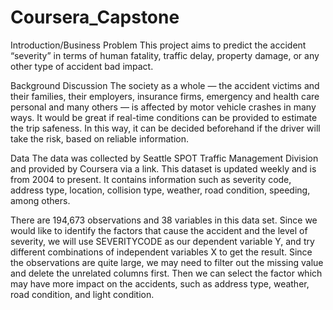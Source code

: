 # Coursera_Capstone
Introduction/Business Problem
This project aims to predict the accident “severity” in terms of human fatality, traffic delay, property damage, or any other type of accident bad impact.

Background Discussion
The society as a whole — the accident victims and their families, their employers, insurance firms, emergency and health care personal and many others — is affected by motor vehicle crashes in many ways. It would be great if real-time conditions can be provided to estimate the trip safeness. In this way, it can be decided beforehand if the driver will take the risk, based on reliable information.

Data
The data was collected by Seattle SPOT Traffic Management Division and provided by Coursera via a link. This dataset is updated weekly and is from 2004 to present. It contains information such as severity code, address type, location, collision type, weather, road condition, speeding, among others.

There are 194,673 observations and 38 variables in this data set. Since we would like to identify the factors that cause the accident and the level of severity, we will use SEVERITYCODE as our dependent variable Y, and try different combinations of independent variables X to get the result. Since the observations are quite large, we may need to filter out the missing value and delete the unrelated columns first. Then we can select the factor which may have more impact on the accidents, such as address type, weather, road condition, and light condition.
